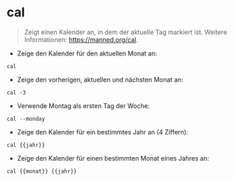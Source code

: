 # cal

> Zeigt einen Kalender an, in dem der aktuelle Tag markiert ist.
> Weitere Informationen: <https://manned.org/cal>.

- Zeige den Kalender für den aktuellen Monat an:

`cal`

- Zeige den vorherigen, aktuellen und nächsten Monat an:

`cal -3`

- Verwende Montag als ersten Tag der Woche:

`cal --monday`

- Zeige den Kalender für ein bestimmtes Jahr an (4 Ziffern):

`cal {{jahr}}`

- Zeige den Kalender für einen bestimmten Monat eines Jahres an:

`cal {{monat}} {{jahr}}`
